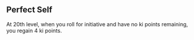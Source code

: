 ## Perfect Self
At 20th level, when you roll for initiative and have no ki points remaining, you regain 4 ki points.
